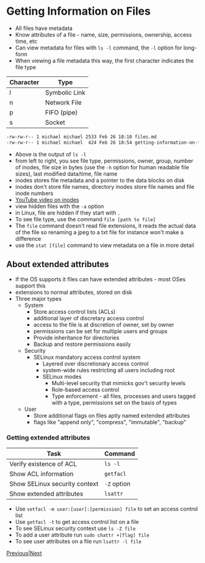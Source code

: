 # Getting Information on Files
- All files have metadata
- Know attributes of a file - name, size, permissions, ownership, access time, etc
- Can view metadata for files with `ls -l` command, the `-l` option for long-form
- When viewing a file metadata this way, the first character indicates the file type 

|Character|Type|
|-|-|
|l|Symbolic Link|
|n|Network File|
|p|FIFO (pipe)|
|s|Socket|

```bash
-rw-rw-r-- 1 michael michael 2533 Feb 26 18:10 files.md
-rw-rw-r-- 1 michael michael  424 Feb 26 18:54 getting-information-on-files.md
```

- Above is the output of `ls -l`
- from left to right, you see file type, permissions, owner, group, number of inodes, file size in bytes (use the `-h` option for human readable file sizes), last modified data/time, file name
- inodes stores file metadata and a pointer to the data blocks on disk
- inodes don't store file names, directory inodes store file names and file inode numbers
- [YouTube video on inodes](https://youtu.be/6KjMlm8hhFA)
- view hidden files with the `-a` option 
- in Linux, file are hidden if they start with `.`
- To see file type, use the command `file [path to file]`
- The `file` command doesn't read file extensions, it reads the actual data of the file so renaming a jpeg to a txt file for instance won't make a difference
- use the `stat [file]` command to view metadata on a file in more detail 

## About extended attributes
- If the OS supports it files can have extended attributes - most OSes support this 
- extensions to normal attributes, stored on disk 
- Three major types 
  - System
    - Store access control lists (ACLs) 
    - additional layer of discretary access control 
    - access to the file is at discretion of owner, set by owner 
    - permissions can be set for multiple users and groups 
    - Provide inheritance for directories 
    - Backup and restore permissions easily
  - Security 
    - SELinux mandatory access control system
      - Layered over discretionary access control 
      - system-wide rules restricting all users including root 
      - SELinux modes 
        - Multi-level security that mimicks gov't security levels 
        - Role-based access control 
        - Type enforcement - all files, processes and users tagged with a type, permissions set on the basis of types 
  - User 
    - Store additional flags on files aptly named extended attributes 
    - flags like "append only", "compress", "immutable", "backup"

### Getting extended attributes

|Task|Command|
|-|-|
|Verify existence of ACL|`ls -l`|
|Show ACL information|`getfacl`|
|Show SELinux security context|`-Z` option|
|Show extended attributes|`lsattr`|

- Use `setfacl -m user:[user]:[permission] file` to set an access control list 
- Use `getfacl -t` to get access control list on a file
- To see SELinux security context use `ls -Z file`
- To add a user attribute run `sudo chattr +[flag] file`
- To see user attributes on a file run `lsattr -l file`

[Previous](files.md)|[Next](file-globs.md)